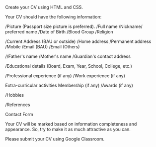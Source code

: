 Create your CV using HTML and CSS.

Your CV should have the following information:

/Picture (Passport size picture is preferred).
/Full name
/Nickname/ preferred name
/Date of Birth
/Blood Group
/Religion

/Current Address (BAU or outside)
/Home address
/Permanent address
/Mobile
/Email (BAU)
/Email (Others)

//Father's name
/Mother's name
/Guardian's contact address

/Educational details (Board, Exam, Year, School, College, etc.)

/Professional experience (if any)
/Work experience (if any)

Extra-curricular activities
Membership (if any)
/Awards (if any)

/Hobbies

/References

Contact Form


Your CV will be marked based on information completeness and appearance. So, try to make it as much attractive as you can.

Please submit your CV using Google Classroom.